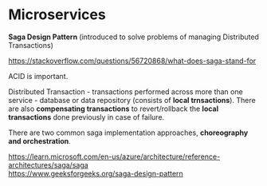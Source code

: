 # Microservices

__Saga Design Pattern__ (introduced to solve problems of managing Distributed Transactions)

https://stackoverflow.com/questions/56720868/what-does-saga-stand-for

ACID is important.

Distributed Transaction - transactions performed across more than one service - database or data repository (consists of __local trnsactions__). There are also __compensating transactions__ to revert/rollback the __local transactions__ done previously in case of failure.

There are two common saga implementation approaches, __choreography and orchestration__. 

https://learn.microsoft.com/en-us/azure/architecture/reference-architectures/saga/saga \
https://www.geeksforgeeks.org/saga-design-pattern

